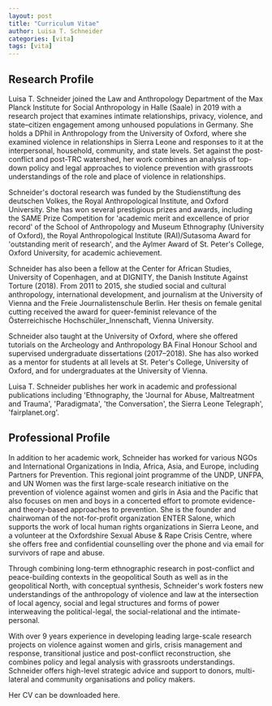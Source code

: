 ```yaml
---
layout: post
title: "Curriculum Vitae"
author: Luisa T. Schneider
categories: [vita]
tags: [vita]
---
```

## Research Profile

Luisa T. Schneider joined the Law and Anthropology Department of the Max Planck Institute for Social Anthropology in Halle (Saale) in 2019 with a research project that examines intimate relationships, privacy, violence, and state–citizen engagement among unhoused populations in Germany. She holds a DPhil in Anthropology from the University of Oxford, where she examined violence in relationships in Sierra Leone and responses to it at the interpersonal, household, community, and state levels. Set against the post-conflict and post-TRC watershed, her work combines an analysis of top-down policy and legal approaches to violence prevention with grassroots understandings of the role and place of violence in relationships.

Schneider's doctoral research was funded by the Studienstiftung des deutschen Volkes, the Royal Anthropological Institute, and Oxford University. She has won several prestigious prizes and awards, including the SAME Prize Competition for 'academic merit and excellence of prior record' of the School of Anthropology and Museum Ethnography (University of Oxford), the Royal Anthropological Institute (RAI)/Sutasoma Award for 'outstanding merit of research', and the Aylmer Award of St. Peter's College, Oxford University, for academic achievement.

Schneider has also been a fellow at the Center for African Studies, University of Copenhagen, and at DIGNITY, the Danish Institute Against Torture (2018). From 2011 to 2015, she studied social and cultural anthropology, international development, and journalism at the University of Vienna and the Freie Journalistenschule Berlin. Her thesis on female genital cutting received the award for queer-feminist relevance of the Österreichische Hochschüler_Innenschaft, Vienna University.

Schneider also taught at the University of Oxford, where she offered tutorials on the Archeology and Anthropology BA Final Honour School and supervised undergraduate dissertations (2017–2018). She has also worked as a mentor for students at all levels at St. Peter's College, University of Oxford, and for undergraduates at the University of Vienna.

Luisa T. Schneider publishes her work in academic and professional publications including 'Ethnography, the 'Journal for Abuse, Maltreatment and Trauma', 'Paradigmata', 'the Conversation', the Sierra Leone Telegraph', 'fairplanet.org'. 



## Professional Profile

In addition to her academic work, Schneider has worked for various NGOs and International Organizations in India, Africa, Asia, and Europe, including Partners for Prevention. This regional joint programme of the UNDP, UNFPA, and UN Women was the first large-scale research initiative on the prevention of violence against women and girls in Asia and the Pacific that also focuses on men and boys in a concerted effort to promote evidence- and theory-based approaches to prevention. She is the founder and chairwoman of the not-for-profit organization ENTER Salone, which supports the work of local human rights organizations in Sierra Leone, and a volunteer at the Oxfordshire Sexual Abuse & Rape Crisis Centre, where she offers free and confidential counselling over the phone and via email for survivors of rape and abuse.

Through combining long-term ethnographic research in post-conflict and peace-building contexts in the geopolitical South as well as in the geopolitical North, with conceptual synthesis, Schneider's work fosters new understandings of the anthropology of violence and law at the intersection of local agency, social and legal structures and forms of power interweaving the political-legal, the social-relational and the intimate-personal.

With over 9 years experience in developing leading large-scale research projects on violence against women and girls, crisis management and response, transitional justice and post-conflict reconstruction, she combines policy and legal analysis with grassroots understandings. Schneider offers high-level strategic advice and support to donors, multi-lateral and community organisations and policy makers. 

Her CV can be downloaded here.
